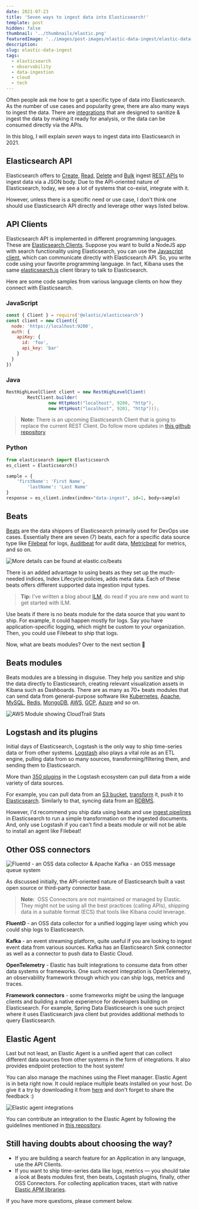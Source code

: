 ```yaml
---
date: 2021-07-23
title: 'Seven ways to ingest data into Elasticsearch!'
template: post
hidden: false
thumbnail: '../thumbnails/elastic.png'
featuredImage: '../images/post-images/elastic-data-ingest/elastic-data-ingest.jpg'
description: 
slug: elastic-data-ingest
tags:
  - elasticsearch
  - observability
  - data-ingestion
  - cloud
  - tech
---
```


Often people ask me how to get a specific type of data into Elasticsearch. As the number of use cases and popularity grew, there are also many ways to ingest the data. There are [integrations](https://elastic.co/integrations) that are designed to sanitize & ingest the data by making it ready for analysis, or the data can be consumed directly via the APIs.

In this blog, I will explain _seven_ ways to ingest data into Elasticsearch in 2021.

## Elasticsearch API

Elasticsearch offers to [Create](https://www.elastic.co/guide/en/elasticsearch/reference/current/docs-index_.html), [Read](https://www.elastic.co/guide/en/elasticsearch/reference/current/docs-get.html), [Delete](https://www.elastic.co/guide/en/elasticsearch/reference/current/docs-delete.html) and [Bulk](https://www.elastic.co/guide/en/elasticsearch/reference/current/docs-bulk.html) ingest [REST APIs](https://www.elastic.co/guide/en/elasticsearch/reference/current/rest-apis.html) to ingest data via a JSON body. Due to the API-oriented nature of Elasticsearch, today, we see a lot of systems that co-exist, integrate with it.

However, unless there is a specific need or use case, I don't think one should use Elasticsearch API directly and leverage other ways listed below.

## API Clients

Elasticsearch API is implemented in different programming languages. These are [Elasticsearch Clients](https://www.elastic.co/guide/en/elasticsearch/client/index.html). Suppose you want to build a NodeJS app with search functionality using Elasticsearch, you can use the [Javascript client](https://www.elastic.co/guide/en/elasticsearch/client/javascript-api/current/installation.html), which can communicate directly with Elasticsearch API. So, you write code using your favorite programming language. In fact, Kibana uses the same [elasticsearch.js](https://github.com/elastic/elasticsearch-js) client library to talk to Elasticsearch.

Here are some code samples from various language clients on how they connect with Elasticsearch.

### JavaScript

```jsx
const { Client } = require('@elastic/elasticsearch')
const client = new Client({
  node: 'https://localhost:9200',
  auth: {
    apiKey: {
      id: 'foo',
      api_key: 'bar'
    }
  }
})
```

### Java

```java
RestHighLevelClient client = new RestHighLevelClient(
        RestClient.builder(
                new HttpHost("localhost", 9200, "http"),
                new HttpHost("localhost", 9201, "http")));
```

> **Note:** There is an upcoming Elasticsearch Client that is going to replace the current REST Client. Do follow more updates in [this github repository](https://github.com/elastic/elasticsearch-java) 

### Python

```python
from elasticsearch import Elasticsearch
es_client = Elasticsearch()

sample = {
    'firstName': 'First Name',
		'lastName': 'Last Name'
}
response = es_client.index(index="data-ingest", id=1, body=sample)
```

## Beats

[Beats](https://elastic.co/beats) are the data shippers of Elasticsearch primarily used for DevOps use cases. Essentially there are seven (7) beats, each for a specific data source type like [Filebeat](https://www.elastic.co/beats/filebeat) for logs, [Auditbeat](https://www.elastic.co/beats/auditbeat) for audit data, [Metricbeat](https://www.elastic.co/beats/metricbeat) for metrics, and so on.

![More details can be found at elastic.co/beats](../images/post-images/elastic-data-ingest/1-seven-beats.png)


There is an added advantage to using beats as they set up the much-needed indices, Index Lifecycle policies, adds meta data. Each of these beats offers different supported data ingestion input types.

> **Tip:** I've written a blog about [ILM](https://aravind.dev/elastic-ilm-test/), do read if you are new and want to get started with ILM. 

Use beats if there is no beats module for the data source that you want to ship. For example, it could happen mostly for logs. Say you have application-specific logging, which might be custom to your organization. Then, you could use Filebeat to ship that logs.

Now, what are beats modules? Over to the next section 🙂

## Beats modules

Beats modules are a blessing in disguise. They help you sanitize and ship the data directly to Elasticsearch, creating relevant visualization assets in Kibana such as Dashboards. There are as many as 70+ beats modules that can send data from general-purpose software like [Kubernetes](https://www.elastic.co/guide/en/beats/metricbeat/current/metricbeat-module-kubernetes.html), [Apache](https://www.elastic.co/guide/en/beats/filebeat/current/filebeat-module-apache.html), [MySQL](https://www.elastic.co/guide/en/beats/filebeat/current/filebeat-module-mysql.html), [Redis](https://www.elastic.co/guide/en/beats/filebeat/current/filebeat-module-redis.html), [MongoDB](https://www.elastic.co/guide/en/beats/filebeat/current/filebeat-module-mongodb.html), [AWS](https://www.elastic.co/guide/en/beats/filebeat/current/filebeat-module-aws.html), [GCP](https://www.elastic.co/guide/en/beats/filebeat/current/filebeat-module-gcp.html), [Azure](https://www.elastic.co/guide/en/beats/filebeat/current/filebeat-module-azure.html) and so on.

![AWS Module showing CloudTrail Stats](../images/post-images/elastic-data-ingest/2-modules.png)


## Logstash and its plugins

Initial days of Elasticsearch, Logstash is the only way to ship time-series data or from other systems. [Logstash](https://www.elastic.co/logstash/) also plays a vital role as an ETL engine, pulling data from so many sources, transforming/filtering them, and sending them to Elasticsearch.

More than [350 plugins](https://www.elastic.co/guide/en/logstash/current/input-plugins.html) in the Logstash ecosystem can pull data from a wide variety of data sources.

For example, you can pull data from an [S3 bucket](https://www.elastic.co/guide/en/logstash/current/plugins-inputs-s3.html), [transform](https://www.elastic.co/guide/en/logstash/current/plugins-filters-mutate.html) it, push it to [Elasticsearch](https://www.elastic.co/guide/en/logstash/current/plugins-outputs-elasticsearch.html). Similarly to that, syncing data from an [RDBMS](https://www.elastic.co/guide/en/logstash/current/plugins-inputs-jdbc.html).

However, I'd recommend you ship data using beats and use [ingest pipelines](https://www.elastic.co/guide/en/elasticsearch/reference/7.x/ingest.html) in Elasticsearch to run a simple transformation on the ingested documents. And, only use Logstash if you can't find a beats module or will not be able to install an agent like Filebeat!

## Other OSS connectors

![Fluentd - an OSS data collector & Apache Kafka - an OSS message queue system](../images/post-images/elastic-data-ingest/3-oss-connectors.png)

As discussed initially, the API-oriented nature of Elasticsearch built a vast open source or third-party connector base.

> **Note:**  OSS Connectors are not maintained or managed by Elastic. They might not be using all the best practices (calling APIs), shipping data in a suitable format (ECS) that tools like Kibana could leverage.

**FluentD** - an OSS data collector for a unified logging layer using which you could ship logs to Elasticsearch.

**Kafka** - an event streaming platform, quite useful if you are looking to ingest event data from various sources. Kafka has an Elasticsearch Sink connector as well as a connector to push data to Elastic Cloud.

**OpenTelemetry** - Elastic has built integrations to consume data from other data systems or frameworks. One such recent integration is OpenTelemetry, an observability framework through which you can ship logs, metrics and traces.

**Framework connectors** - some frameworks might be using the language clients and building a native experience for developers building on Elasticsearch. For example, Spring Data Elasticsearch is one such project where it uses Elasticsearch java client but provides additional methods to query Elasticsearch.

## Elastic Agent

Last but not least, an Elastic Agent is a unified agent that can collect different data sources from other systems in the form of integrations. It also provides endpoint protection to the host system!

You can also manage the machines using the Fleet manager. Elastic Agent is in beta right now. It could replace multiple beats installed on your host. Do give it a try by downloading it from [here](https://www.elastic.co/downloads/elastic-agent) and don't forget to share the feedback :) 

![Elastic agent integrations](../images/post-images/elastic-data-ingest/4-integrations.png)

You can contribute an integration to the Elastic Agent by following the guidelines mentioned in [this repository](https://github.com/elastic/integrations/blob/master/CONTRIBUTING.md).

## Still having doubts about choosing the way?

- If you are building a search feature for an Application in any language, use the API Clients.
- If you want to ship time-series data like logs, metrics — you should take a look at Beats modules first, then beats, Logstash plugins, finally, other OSS Connectors. For collecting application traces, start with native [Elastic APM libraries](https://www.elastic.co/guide/en/apm/agent/index.html).

If you have more questions, please comment below.